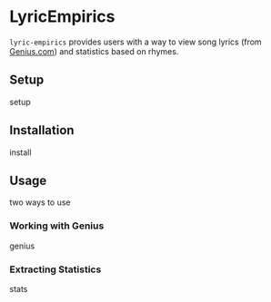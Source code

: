 # LyricEmpirics
`lyric-empirics` provides users with a way to view song lyrics (from [Genius.com](https://www.genius.com)) and statistics based on rhymes.

## Setup
setup

## Installation
install

## Usage
two ways to use

### Working with Genius
genius

### Extracting Statistics
stats
